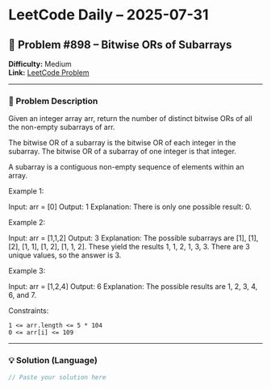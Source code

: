 # LeetCode Daily – 2025-07-31

## 🧠 Problem #898 – **Bitwise ORs of Subarrays**
**Difficulty:** Medium  
**Link:** [LeetCode Problem](https://leetcode.com/problems/bitwise-ors-of-subarrays)

---

### 📝 Problem Description

Given an integer array arr, return the number of distinct bitwise ORs of all the non-empty subarrays of arr.

The bitwise OR of a subarray is the bitwise OR of each integer in the subarray. The bitwise OR of a subarray of one integer is that integer.

A subarray is a contiguous non-empty sequence of elements within an array.

 
Example 1:


Input: arr = [0]
Output: 1
Explanation: There is only one possible result: 0.


Example 2:


Input: arr = [1,1,2]
Output: 3
Explanation: The possible subarrays are [1], [1], [2], [1, 1], [1, 2], [1, 1, 2].
These yield the results 1, 1, 2, 1, 3, 3.
There are 3 unique values, so the answer is 3.


Example 3:


Input: arr = [1,2,4]
Output: 6
Explanation: The possible results are 1, 2, 3, 4, 6, and 7.


 
Constraints:


	1 <= arr.length <= 5 * 104
	0 <= arr[i] <= 109

---

### 💡 Solution (Language)

```cpp
// Paste your solution here
